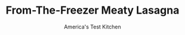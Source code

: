 ---
layout: ../../layouts/MarkdownPostLayout.astro
title: From-The-Freezer Meaty Lasagna
author: America's Test Kitchen
pubDate: 2023-03-15
description: "Lasagna is so time-consuming to assemble that most people dont mind the tired flavor and softened texture that characterize even homemade frozen lasagnas. We wanted the convenience of Stouffers but the taste of homemade."
image_url: https://res.cloudinary.com/hksqkdlah/image/upload/ar_1:1,c_fill,dpr_2.0,f_auto,fl_lossy.progressive.strip_profile,g_faces:auto,q_auto:low,w_344/23409_sfs-meaty-lasagna-29
tags: ["Main Courses","Pasta","Beef","Pork","Make Ahead","Casseroles"]
calories: 8612
protein: 69
carbohydrates: 47
fats: 
fiber: 5
ingredients: ["1 1/2 tablespoons, olive oil","1 , onion, chopped fine","6 cloves, garlic, minced","1/4 teaspoon, red pepper flakes","1/2 pound, ground beef chuck (85 percent lean)","1/2 pound, ground pork","1 teaspoon, salt","1/2 teaspoon, ground black pepper","1/4 cup, heavy cream","1 , (28-ounce) can tomato puree","1 can, diced tomatoes (28 ounces)","1/4 cup, chopped fresh basil","1 3/4 cups, whole-milk ricotta","1 1/4 cups, Grated Parmesan cheese","1/4 cup, chopped fresh basil","2 , large eggs, lightly beaten","1/4 teaspoon, salt","1/4 teaspoon, ground black pepper","5 cups, shredded whole milk mozzarella cheese","12 , no-boil lasagna noodles (from one 8- or 9-ounce package)"]
serves: 8
time: ""
instructions: ["For the sauce: Heat oil in large Dutch oven over medium heat until shimmering, about 2 minutes. Add onion and cook until softened, about 2 minutes. Add garlic and pepper flakes and cook until fragrant, about 30 seconds. Increase heat to medium-high, add ground meats, salt, and pepper, and cook, breaking meat into small pieces, until meat is no longer pink but not browned, about 4 minutes. Add cream and simmer until liquid evaporates and only fat remains, about 4 minutes. Stir in tomato puree, diced tomatoes, and basil and bring to simmer. Reduce heat to low and simmer until flavors blend, about 3 minutes. Remove pot from heat, cool sauce for 20 minutes, then refrigerate until cool, at least 20 minutes.","For the pasta layers: Mix ricotta, 1 cup Parmesan, basil, eggs, salt, and pepper in bowl. Spread 1/4 cup meat sauce over bottom of 13 by 9-inch baking dish. Place 3 noodles crosswise on top of sauce, evenly space 9 tablespoons ricotta mixture over noodles, and sprinkle evenly with 1 1/4 cups mozzarella; spoon 1 1/2 cups sauce over cheese. Repeat layering of noodles, ricotta mixture, mozzarella, and sauce two more times. Place 3 remaining noodles on top and spread with remaining sauce. Cover with remaining 1 1/4 cups mozzarella and remaining 1/4 cup Parmesan.","Spray large sheet of aluminum foil with nonstick cooking spray and tightly cover lasagna. Wrap with plastic wrap several times and cover with another layer of foil. Freeze.","When ready to serve: Adjust oven rack to middle position and heat oven to 375 degrees. Remove all wrapping except foil layer that is flush against lasagna. Bake 1 hour and 15 minutes, then remove foil. Continue baking until cheese is spotty brown and sauce is bubbling, about 30 minutes. Let lasagna cool for 15 minutes. Serve."]
nutrition: ["1013 mg Potassium","1185 mg Phosphorus","1426 mg Calcium","4 mg Iron","116 mg Magnesium","1775 mg Sodium","8 mg Zinc","68 g Fat","5 mg Niacin (B3)","21 g Monounsaturated","3 g Polyunsaturated","24 mg Vitamin C","1 µg Vitamin D","282 mg Cholesterol","39 g Saturated","5 g Fiber","61 µg Folate (food)","10 g Sugars","22 µg Vitamin K","378 g Water","47 g Carbs","61 µg Folate equivalent (total)","69 g Protein","2 mg Vitamin E","2 µg Vitamin B12","521 µg Vitamin A","1076 kcal Energy","8612 calories"]
notes: "This lasagna can be assembled and frozen for up to 2 months before being baked."
---